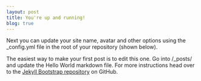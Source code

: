 ```yaml
---
layout: post
title: You're up and running!
blog: true
---
```


Next you can update your site name, avatar and other options using the _config.yml file in the root of your repository (shown below).

<!-- more -->

The easiest way to make your first post is to edit this one. Go into /_posts/ and update the Hello World markdown file. For more instructions head over to the [Jekyll Bootstrap repository](https://github.com/the-prism/Jekyll-Bootstrap) on GitHub.
